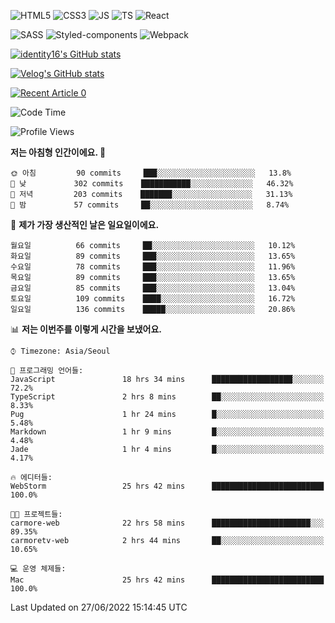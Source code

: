 ![HTML5](https://img.shields.io/badge/html5-E34F26?style=for-the-badge&logo=html5&logoColor=white)
![CSS3](https://img.shields.io/badge/css3-1572B6?style=for-the-badge&logo=css3&logoColor=white)
![JS](https://img.shields.io/badge/javascript-F7DF1E?style=for-the-badge&logo=javascript&logoColor=black)
![TS](https://img.shields.io/badge/typescript-3178C6?style=for-the-badge&logo=typescript&logoColor=white)
![React](https://img.shields.io/badge/react-61DAFB?style=for-the-badge&logo=javascript&logoColor=black)

![SASS](https://img.shields.io/badge/sass-CC6699?style=for-the-badge&logo=sass&logoColor=white)
![Styled-components](https://img.shields.io/badge/styled_components-DB7093?style=for-the-badge&logo=styled-components&logoColor=white)
![Webpack](https://img.shields.io/badge/webpack-8DD6F9?style=for-the-badge&logo=webpack&logoColor=black)

[![identity16's GitHub stats](https://github-readme-stats.vercel.app/api?username=identity16&theme=graywhite&show_icons=true)](https://github.com/anuraghazra/github-readme-stats)

[![Velog's GitHub stats](https://velog-readme-stats.vercel.app/api?name=identity16)](https://velog-readme-stats.vercel.app/api/redirect?name=identity16)

<a target="_blank" href="https://github-readme-medium-recent-article.vercel.app/medium/@identity16/0"><img src="https://github-readme-medium-recent-article.vercel.app/medium/@identity16/0" alt="Recent Article 0"></a>

<!--START_SECTION:waka-->
![Code Time](http://img.shields.io/badge/Code%20Time-0%20secs-blue)

![Profile Views](http://img.shields.io/badge/Profile%20Views-5-blue)

**저는 아침형 인간이에요. 🐤** 

```text
🌞 아침         90 commits     ███░░░░░░░░░░░░░░░░░░░░░░   13.8% 
🌆 낮　         302 commits    ███████████░░░░░░░░░░░░░░   46.32% 
🌃 저녁         203 commits    ███████░░░░░░░░░░░░░░░░░░   31.13% 
🌙 밤　         57 commits     ██░░░░░░░░░░░░░░░░░░░░░░░   8.74%

```
📅 **제가 가장 생산적인 날은 일요일이에요.** 

```text
월요일          66 commits     ██░░░░░░░░░░░░░░░░░░░░░░░   10.12% 
화요일          89 commits     ███░░░░░░░░░░░░░░░░░░░░░░   13.65% 
수요일          78 commits     ███░░░░░░░░░░░░░░░░░░░░░░   11.96% 
목요일          89 commits     ███░░░░░░░░░░░░░░░░░░░░░░   13.65% 
금요일          85 commits     ███░░░░░░░░░░░░░░░░░░░░░░   13.04% 
토요일          109 commits    ████░░░░░░░░░░░░░░░░░░░░░   16.72% 
일요일          136 commits    █████░░░░░░░░░░░░░░░░░░░░   20.86%

```


📊 **저는 이번주를 이렇게 시간을 보냈어요.** 

```text
⌚︎ Timezone: Asia/Seoul

💬 프로그래밍 언어들: 
JavaScript               18 hrs 34 mins      ██████████████████░░░░░░░   72.2% 
TypeScript               2 hrs 8 mins        ██░░░░░░░░░░░░░░░░░░░░░░░   8.33% 
Pug                      1 hr 24 mins        █░░░░░░░░░░░░░░░░░░░░░░░░   5.48% 
Markdown                 1 hr 9 mins         █░░░░░░░░░░░░░░░░░░░░░░░░   4.48% 
Jade                     1 hr 4 mins         █░░░░░░░░░░░░░░░░░░░░░░░░   4.17%

🔥 에디터들: 
WebStorm                 25 hrs 42 mins      █████████████████████████   100.0%

🐱‍💻 프로젝트들: 
carmore-web              22 hrs 58 mins      ██████████████████████░░░   89.35% 
carmoretv-web            2 hrs 44 mins       ██░░░░░░░░░░░░░░░░░░░░░░░   10.65%

💻 운영 체제들: 
Mac                      25 hrs 42 mins      █████████████████████████   100.0%

```


 Last Updated on 27/06/2022 15:14:45 UTC
<!--END_SECTION:waka-->


